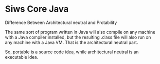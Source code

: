 # Siws Core Java 
Difference Between Architectural neutral and Protability

The same sort of program written in Java will also compile on any machine with a Java compiler installed, but the resulting .class file will also run on any machine with a Java VM. That is the architectural neutral part.

So, portable is a source code idea, while architectural neutral is an executable idea.
